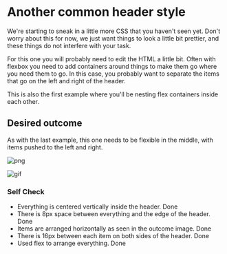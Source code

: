 # Another common header style

We're starting to sneak in a little more CSS that you haven't seen yet. Don't worry about this for now, we just want things to look a little bit prettier, and these things do not interfere with your task.

For this one you will probably need to edit the HTML a little bit. Often with flexbox you need to add containers around things to make them go where you need them to go. In this case, you probably want to separate the items that go on the left and right of the header.

This is also the first example where you'll be nesting flex containers inside each other.

## Desired outcome
As with the last example, this one needs to be flexible in the middle, with items pushed to the left and right.

![png](./desired-outcome.png)

![gif](./desired-outcome.gif)

### Self Check
- Everything is centered vertically inside the header. Done
- There is 8px space between everything and the edge of the header. Done
- Items are arranged horizontally as seen in the outcome image. Done
- There is 16px between each item on both sides of the header. Done
- Used flex to arrange everything. Done
